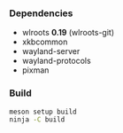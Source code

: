 ### Dependencies
- wlroots **0.19** (wlroots-git)
- xkbcommon
- wayland-server
- wayland-protocols
- pixman

### Build
```sh
meson setup build
ninja -C build
```

